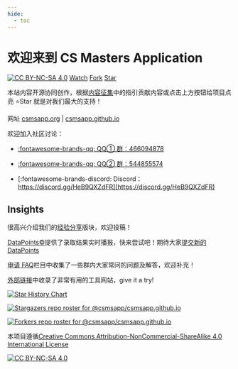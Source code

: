 ```yaml
---
hide:
  - toc
---
```


# 欢迎来到 CS Masters Application

<script async defer src="https://buttons.github.io/buttons.js"></script>

[![CC BY-NC-SA 4.0][cc-by-nc-sa-shield]][cc-by-nc-sa] <a class="github-button" href="https://github.com/csmsapp/csmsapp.github.io/subscription" data-icon="octicon-eye" aria-label="Watch csmsapp/csmsapp.github.io on GitHub">Watch</a> <a class="github-button" href="https://github.com/csmsapp/csmsapp.github.io/fork" data-icon="octicon-repo-forked" aria-label="Fork csmsapp/csmsapp.github.io on GitHub">Fork</a> <a class="github-button" href="https://github.com/csmsapp/csmsapp.github.io" data-icon="octicon-star" aria-label="Star csmsapp/csmsapp.github.io on GitHub">Star</a> 

本站内容开源协同创作，根据[内容征集](contribute.md)中的指引贡献内容或点击上方按钮给项目点亮 :star:Star 就是对我们最大的支持！

网址 [csmsapp.org](https://csmsapp.org/) | [csmsapp.github.io](https://csmsapp.github.io/)

欢迎加入社区讨论：

- [:fontawesome-brands-qq: QQ① 群：466094878](https://jq.qq.com/?_wv=1027&k=2ui21aMW)

- [:fontawesome-brands-qq: QQ② 群：544855574](https://jq.qq.com/?_wv=1027&k=ujTUjy2N)

- [:fontawesome-brands-discord: Discord：https://discord.gg/HeB9QXZdFR](https://discord.gg/HeB9QXZdFR)

## Insights

很高兴介绍我们的[经验分享](blog.md)版块，欢迎投稿！

[DataPoints&copy;](datapoints.md)提供了录取结果实时播报，快来尝试吧！期待大家[提交新的 DataPoints](submit.md)

[申请 FAQ](faq.md)栏目中收集了一些群内大家常问的问题及解答，欢迎补充！

[外部链接](link.md)中收录了非常有用的工具网站，give it a try!

[![Star History Chart](https://api.star-history.com/svg?repos=csmsapp/csmsapp.github.io&type=Date)](https://star-history.com/#csmsapp/csmsapp.github.io&Date)

[![Stargazers repo roster for @csmsapp/csmsapp.github.io](https://reporoster.com/stars/csmsapp/csmsapp.github.io)](https://github.com/csmsapp/csmsapp.github.io/stargazers)

[![Forkers repo roster for @csmsapp/csmsapp.github.io](https://reporoster.com/forks/csmsapp/csmsapp.github.io)](https://github.com/csmsapp/csmsapp.github.io/network/members)

本项目遵循[Creative Commons Attribution-NonCommercial-ShareAlike 4.0 International License][cc-by-nc-sa]

[![CC BY-NC-SA 4.0][cc-by-nc-sa-image]][cc-by-nc-sa]

[cc-by-nc-sa]: http://creativecommons.org/licenses/by-nc-sa/4.0/
[cc-by-nc-sa-image]: https://licensebuttons.net/l/by-nc-sa/4.0/88x31.png
[cc-by-nc-sa-shield]: https://img.shields.io/badge/License-CC%20BY--NC--SA%204.0-lightgrey.svg
